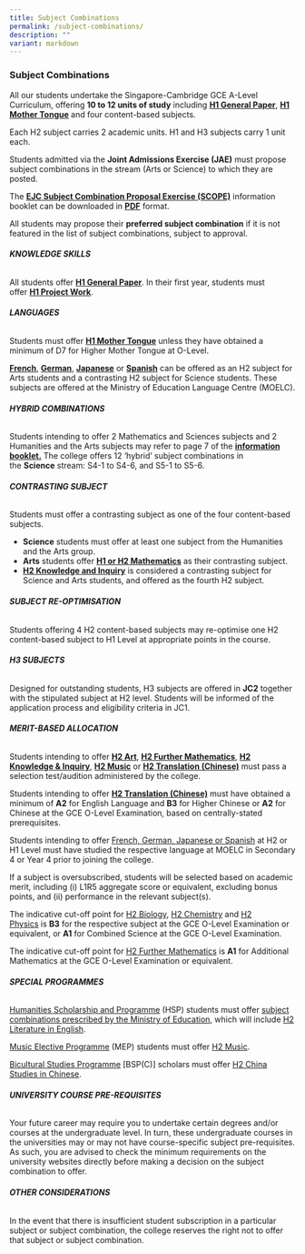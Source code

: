 ```yaml
---
title: Subject Combinations
permalink: /subject-combinations/
description: ""
variant: markdown
---
```

### **Subject Combinations**

All our students undertake the Singapore-Cambridge GCE A-Level Curriculum, offering **10 to 12 units of study** including **[H1 General Paper](/academic-subjects/Knowledge-Skills/general-paper/)**, **[H1 Mother Tongue](/academic-subjects/Languages/mother-tongue-languages/)** and four content-based subjects. 

Each H2 subject carries 2 academic units. H1 and H3 subjects carry 1 unit each.

Students admitted via the **Joint Admissions Exercise (JAE)** must propose subject combinations in the stream (Arts or Science) to which they are posted. 

The [**EJC Subject Combination Proposal Exercise (SCOPE)**](/files/EJC-SCOPE-2024.pdf) information booklet can be downloaded in [**PDF**](/files/EJC-SCOPE-2024.pdf) format.

All students may propose their **preferred subject combination** if it is not featured in the list of subject combinations, subject to approval.

###### **KNOWLEDGE SKILLS**
All students offer **[H1 General Paper](/academic-subjects/Knowledge-Skills/general-paper/)**. In their first year, students must offer **[H1 Project Work](/academic-subjects/Knowledge-Skills/project-work/)**.


###### **LANGUAGES**
Students must offer **[H1 Mother Tongue](/academic-subjects/Languages/mother-tongue-languages/)** unless they have obtained a minimum of D7 for Higher Mother Tongue at O-Level.

**[French](/academic-subjects/Languages/foreign-languages/)**, **[German](/academic-subjects/Languages/foreign-languages/)**, **[Japanese](/academic-subjects/Languages/foreign-languages/)** or **[Spanish](/academic-subjects/Languages/foreign-languages/)** can be offered as an H2 subject for Arts students and a contrasting H2 subject for Science students. These subjects are offered at the Ministry of Education Language Centre (MOELC).


###### **HYBRID COMBINATIONS**
Students intending to offer 2 Mathematics and Sciences subjects and 2 Humanities and the Arts subjects may refer to page 7 of the **[information booklet.](/files/EJC-SCOPE-2024.pdf)** The college offers 12 ‘hybrid’ subject combinations in the **Science** stream: S4-1 to S4-6, and S5-1 to S5-6.


###### **CONTRASTING SUBJECT**
Students must offer a contrasting subject as one of the four content-based subjects.
- **Science** students must offer at least one subject from the Humanities and the Arts group.
- **Arts** students offer **[H1 or H2 Mathematics](/academic-subjects/Mathematics-and-Sciences/mathematics/)** as their contrasting subject.
- **[H2 Knowledge and Inquiry](/academic-subjects/Knowledge-Skills/knowledge-and-inquiry/)** is considered a contrasting subject for Science and Arts students, and offered as the fourth H2 subject.


###### **SUBJECT RE-OPTIMISATION**
Students offering 4 H2 content-based subjects may re-optimise one H2 content-based subject to H1 Level at appropriate points in the course.


###### **H3 SUBJECTS**
Designed for outstanding students, H3 subjects are offered in **JC2** together with the stipulated subject at H2 level. Students will be informed of the application process and eligibility criteria in JC1.


###### **MERIT-BASED ALLOCATION**
Students intending to offer **[H2 Art](/academic-subjects/Humanties-and-the-Arts/art/)**, **[H2 Further Mathematics](/academic-subjects/Mathematics-and-Sciences/futher-mathematics/)**, **[H2 Knowledge & Inquiry](/academic-subjects/Knowledge-Skills/knowledge-and-inquiry/)**, **[H2 Music](/academic-subjects/Humanties-and-the-Arts/music/)** or **[H2 Translation (Chinese)](/academic-subjects/Humanties-and-the-Arts/translation-chinese/)** must pass a selection test/audition administered by the college.

Students intending to offer **[H2 Translation (Chinese)](/academic-subjects/Humanties-and-the-Arts/translation-chinese/)** must have obtained a minimum of **A2** for English Language and **B3** for Higher Chinese or **A2** for Chinese at the GCE O-Level Examination, based on centrally-stated prerequisites.

Students intending to offer [French, German, Japanese or Spanish](/academic-subjects/Languages/foreign-languages/) at H2 or H1 Level must have studied the respective language at MOELC in Secondary 4 or Year 4 prior to joining the college.

If a subject is oversubscribed, students will be selected based on academic merit, including (i) L1R5 aggregate score or equivalent, excluding bonus points, and (ii) performance in the relevant subject(s).

The indicative cut-off point for [H2 Biology](/subjects/bio/), [H2 Chemistry](/subjects/chem/) and [H2 Physics](/subjects/phy/) is **B3** for the respective subject at the GCE O-Level Examination or equivalent, or **A1** for Combined Science at the GCE O-Level Examination.

The indicative cut-off point for [H2 Further Mathematics](/subjects/fmaths/) is **A1** for Additional Mathematics at the GCE O-Level Examination or equivalent.


###### **SPECIAL PROGRAMMES**

[Humanities Scholarship and Programme](/special-programmes/hsp/) (HSP) students must offer [subject combinations prescribed by the Ministry of Education](https://www.moe.gov.sg/financial-matters/awards-scholarships/programme-scholarships-pre-u), which will include [H2 Literature in English](/subjects/lit/).

[Music Elective Programme](/special-programmes/mep/) (MEP) students must offer [H2 Music](/subjects/music/).

[Bicultural Studies Programme](/special-programmes/bsp/) \[BSP(C)\] scholars must offer [H2 China Studies in Chinese](subjects/csc/).


###### **UNIVERSITY COURSE PRE-REQUISITES**
Your future career may require you to undertake certain degrees and/or courses at the undergraduate level. In turn, these undergraduate courses in the universities may or may not have course-specific subject pre-requisites. As such, you are advised to check the minimum requirements on the university websites directly before making a decision on the subject combination to offer.


###### **OTHER CONSIDERATIONS**
In the event that there is insufficient student subscription in a particular subject or subject combination, the college reserves the right not to offer that subject or subject combination.